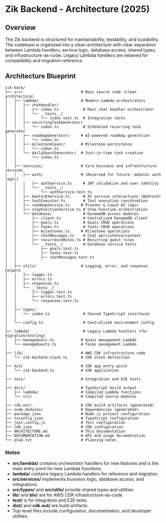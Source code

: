 # Zik Backend - Architecture (2025)

## Overview

The Zik backend is structured for maintainability, testability, and scalability. The codebase is organized into a clean architecture with clear separation between Lambda handlers, service logic, database access, shared types, and infrastructure-as-code. Legacy Lambda handlers are retained for compatibility and migration reference.

## Architecture Blueprint

```
zik-back/
├── src/                          # Main source code (clean architecture)
│   ├── lambda/                   # Modern Lambda orchestrators
│   │   ├── chatHandler/
│   │   │   ├── index.ts           # Main chat handler orchestrator
│   │   │   └── __tests__/
│   │   │       └── index.test.ts  # Integration tests
│   │   ├── recurringTaskGenerator/
│   │   │   └── index.ts           # Scheduled recurring task generator
│   │   ├── roadmapGenerator/     # AI-powered roadmap generation
│   │   │   └── index.ts
│   │   ├── milestoneSaver/       # Milestone persistence
│   │   │   └── index.ts
│   │   └── dailyQuestGenerator/  # Just-in-time task creation
│   │       └── index.ts
│   │
│   ├── services/                 # Core business and infrastructure services
│   │   ├── auth/                 # (Reserved for future: modular auth logic)
│   │   │   ├── authService.ts     # JWT validation and user identity
│   │   │   └── __tests__/
│   │   │       └── authService.test.ts
│   │   ├── bedrockService.ts      # AI service interactions (Bedrock)
│   │   ├── toolExecutor.ts        # Tool execution coordination
│   │   ├── roadmapService.ts     # Planner & Coach AI logic
│   │   ├── stepFunctionService.ts # Step Function orchestration
│   │   └── database/              # DynamoDB access modules
│   │       ├── client.ts          # Centralized DynamoDB client
│   │       ├── goals.ts           # Goals CRUD operations
│   │       ├── tasks.ts           # Tasks CRUD operations
│   │       ├── milestones.ts     # Milestone operations
│   │       ├── chatMessages.ts    # Chat persistence/context
│   │       ├── recurrenceRules.ts # Recurring quest rules
│   │       └── __tests__/         # Database service tests
│   │           ├── goals.test.ts
│   │           ├── tasks.test.ts
│   │           ├── chatMessages.test.ts
│   │
│   ├── utils/                    # Logging, error, and response helpers
│   │   ├── logger.ts
│   │   ├── errors.ts
│   │   ├── responses.ts
│   │   └── __tests__/
│   │       ├── logger.test.ts
│   │       ├── errors.test.ts
│   │       └── responses.test.ts
│   │
│   ├── types/
│   │   └── index.ts               # Shared TypeScript interfaces
│   │
│   └── config.ts                  # Centralized environment config
│
├── lambda/                        # Legacy Lambda handlers (for migration/testing)
│   ├── manageGoals.ts            # Goals management Lambda
│   └── manageQuests.ts           # Tasks management Lambda
│
├── lib/                          # AWS CDK infrastructure code
│   └── zik-backend-stack.ts      # CDK stack definition
│
├── bin/                          # CDK app entry point
│   └── zik-backend.ts            # CDK application
│
├── test/                         # Integration and E2E tests
│
├── dist/                         # TypeScript build output
│   ├── lambda/                   # Compiled Lambda functions
│   └── src/                      # Compiled source modules
│
├── cdk.out/                      # CDK build artifacts (generated)
├── node_modules/                 # Dependencies (generated)
├── package.json                  # Node.js project configuration
├── tsconfig.json                 # TypeScript configuration
├── jest.config.js                # Test configuration
├── cdk.json                      # CDK configuration
├── ARCHITECTURE.md               # This documentation
├── DOCUMENTATION.md              # API and usage documentation
└── plan.txt                      # Planning notes
```

### Notes
- **src/lambda/** contains orchestrator handlers for new features and is the main entry point for new Lambda functions.
- **lambda/** contains legacy Lambda handlers for reference and migration.
- **src/services/** implements business logic, database access, and integrations.
- **src/types/** and **src/utils/** provide shared types and utilities.
- **lib/** and **bin/** are for AWS CDK infrastructure-as-code.
- **test/** is for integration and E2E tests.
- **dist/** and **cdk.out/** are build artifacts.
- Top-level files include configuration, documentation, and developer utilities.
